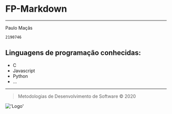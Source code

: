 # FP-Markdown
----

Paulo Maçãs

`2190746`

## Linguagens de programação conhecidas:

  + C
  + Javascript
  + Python
  + ... 

----
> Metodologias de Desenvolvimento de Software © 2020

!['Logo'](https://eduportugal.eu/wp-content/uploads/2017/08/eduportugal_ipleiria_n.jpg)